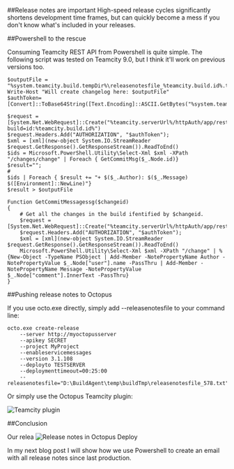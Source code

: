 ##Release notes are important
High-speed release cycles significantly shortens development time frames, but can quickly become a mess if you don't know what's included in your releases.

##Powershell to the rescue

Consuming Teamcity REST API from Powershell is quite simple. The following script was tested on Teamcity 9.0, but I think it'll work on previous versions too.

```posh
$outputFile = "%system.teamcity.build.tempDir%\releasenotesfile_%teamcity.build.id%.txt"
Write-Host "Will create changelog here: $outputFile"
$authToken=[Convert]::ToBase64String([Text.Encoding]::ASCII.GetBytes("%system.teamcity.auth.userId%:%system.teamcity.auth.password%"))

$request = [System.Net.WebRequest]::Create("%teamcity.serverUrl%/httpAuth/app/rest/changes?build=id:%teamcity.build.id%")
$request.Headers.Add("AUTHORIZATION", "$authToken");
$xml = [xml](new-object System.IO.StreamReader $request.GetResponse().GetResponseStream()).ReadToEnd()
$ids = Microsoft.PowerShell.Utility\Select-Xml $xml -XPath "/changes/change" | Foreach { GetCommitMsg($_.Node.id)} 
$result="";
#
$ids | Foreach { $result += "+ $($_.Author): $($_.Message) $([Environment]::NewLine)"}
$result > $outputFile

Function GetCommitMessagessg($changeid)
{
	# Get all the changes in the build ifentified by $changeid.
	$request = [System.Net.WebRequest]::Create("%teamcity.serverUrl%/httpAuth/app/rest/changes/id:$changeid")	 
	$request.Headers.Add("AUTHORIZATION", "$authToken");
	$xml = [xml](new-object System.IO.StreamReader $request.GetResponse().GetResponseStream()).ReadToEnd()
	Microsoft.PowerShell.Utility\Select-Xml $xml -XPath "/change" | % {New-Object -TypeName PSObject | Add-Member -NotePropertyName Author -NotePropertyValue $_.Node["user"].name -PassThru | Add-Member -NotePropertyName Message -NotePropertyValue $_.Node["comment"].InnerText -PassThru}
}
```

##Pushing release notes to Octopus

If you use octo.exe directly, simply add --releasenotesfile to your command line:

```posh
octo.exe create-release 
	--server http://myoctopusserver 
	--apikey SECRET 
	--project MyProject 
	--enableservicemessages 
	--version 3.1.108 
	--deployto TESTSERVER 
	--deploymenttimeout=00:25:00 
	--releasenotesfile="D:\BuildAgent\temp\buildTmp\releasenotesfile_578.txt"
```

Or simply use the Octopus Teamcity plugin:

![Teamcity plugin](https://bekkopen.blob.core.windows.net/attachments/53c089e5-e1ac-4021-a75a-5324701c9bb8 "teamcity plugin")

##Conclusion

Our relea
![Release notes in Octopus Deploy](https://bekkopen.blob.core.windows.net/attachments/1fe6331c-af38-4859-a7a5-00e3885853bb "Release notes in Octopus Deploy")

In my next blog post I will show how we use Powershell to create an email with all release notes since last production.